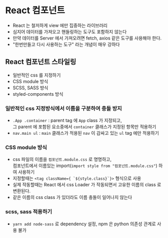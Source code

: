 # React 컴포넌트

- React 는 철저하게 view 에만 집중하는 라이브러리
- 심지어 데이터를 가져오고 핸들링하는 도구도 포함하지 않는다
- 만약 데이터를 Server 에서 가져오려면 fetch, axios 같은 도구를 사용해야 한다.
- "한번만들고 다시 사용하는 도구" 라는 개념이 매우 강하다

## React 컴포넌트 스타일링

- 일반적인 css 를 지정하기
- CSS module 방식
- SCSS, SASS 방식
- styled-components 방식

### 일반적인 css 지정방식에서 이름을 구분하여 충돌 방지

- `.App .container` : parent tag 에 `App` class 가 지정되고,  
  그 parent 에 포함된 요소중에서 `container` 클래스가 지정된 항목만 적용하기
- `nav.main ul` : `main` 클래스가 적용된 `nav` 이 감싸고 있는 `ul` tag 에만 적용하기

### CSS module 방식

- css 파일의 이름을 `컴포넌트.module.css` 로 명명하고,  
  컴포넌트에서 이름있는 import(`import style from "컴포넌트.module.css"`) 하여 사용하기
- 지정할때는 `` <tag className={ `${style.class}`}> `` 형식으로 사용
- 실제 작동할때는 React 에서 css Loader 가 작동되면서 고유한 이름의 class 로 변환된다.
- 같은 이름의 css class 가 있더라도 이름 충돌이 일어나지 않는다

### scss, sass 적용하기

- `yarn add node-sass` 로 dependency 설정, npm 은 python 의존성 관계로 사용 불가
